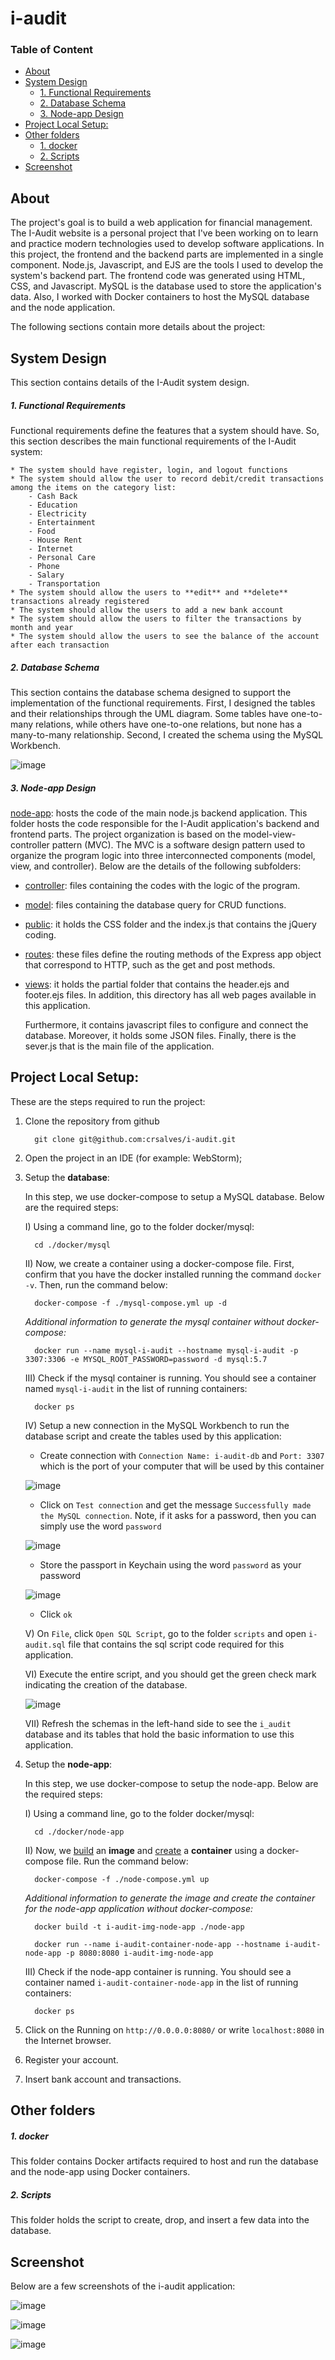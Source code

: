 # i-audit

### Table of Content

- [About](#about)
- [System Design](#system-design)
  - [1. Functional Requirements](#1-functional-requirements)
  - [2. Database Schema](#2-database-schema)
  - [3. Node-app Design](#3-node-app-design)
- [Project Local Setup:](#project-local-setup)
- [Other folders](#other-folders)
  - [1. docker](#1-docker)
  - [2. Scripts](#2-scripts)
- [Screenshot](#screenshot)
 
## About

The project's goal is to build a web application for financial management. The I-Audit website is a personal project that I've been working on to learn and practice modern technologies used to develop software applications. In this project, the frontend and the backend parts are implemented in a single component. Node.js, Javascript, and EJS are the tools I used to develop the system's backend part. The frontend code was generated using HTML, CSS, and Javascript. MySQL is the database used to store the application's data. Also, I worked with Docker containers to host the MySQL database and the node application.

The following sections contain more details about the project:

## System Design

This section contains details of the I-Audit system design.

##### 1. Functional Requirements

   Functional requirements define the features that a system should have. So, this section describes the main functional requirements of the I-Audit system:

    * The system should have register, login, and logout functions
    * The system should allow the user to record debit/credit transactions among the items on the category list:
        - Cash Back
        - Education
        - Electricity
        - Entertainment
        - Food
        - House Rent
        - Internet
        - Personal Care
        - Phone
        - Salary
        - Transportation
    * The system should allow the users to **edit** and **delete** transactions already registered
    * The system should allow the users to add a new bank account
    * The system should allow the users to filter the transactions by month and year
    * The system should allow the users to see the balance of the account after each transaction      
    

##### 2. Database Schema

   This section contains the database schema designed to support the implementation of the functional requirements.
   First, I designed the tables and their relationships through the UML diagram. Some tables have one-to-many relations, while others have one-to-one relations, but none has a many-to-many relationship. Second, I created the schema using the MySQL Workbench.

   ![image](https://github.com/crsalves/i-audit/blob/main/docs/sql/er-schema.jpg)


##### 3. Node-app Design

[node-app](https://github.com/crsalves/i-audit/tree/main/node-app): hosts the code of the main node.js backend application. This folder hosts the code responsible for the I-Audit application's backend and frontend parts. The project organization is based on the model-view-controller pattern (MVC). The MVC is a software design pattern used to organize the program logic into three interconnected components (model, view, and controller). Below are the details of the following subfolders:

- [controller](https://github.com/crsalves/i-audit/tree/main/node-app/controller): files containing the codes with the logic of the program.
- [model](https://github.com/crsalves/i-audit/tree/main/node-app/model): files containing the database query for CRUD functions.
- [public](https://github.com/crsalves/i-audit/tree/main/node-app/public): it holds the CSS folder and the index.js that contains the jQuery coding.
- [routes](https://github.com/crsalves/i-audit/tree/main/node-app/routes): these files define the routing methods of the Express app object that correspond to HTTP, such as the get and post methods.
- [views](https://github.com/crsalves/i-audit/tree/main/node-app/views): it holds the partial folder that contains the header.ejs and footer.ejs files. In addition, this directory has all web pages available in this application.

  Furthermore, it contains javascript files to configure and connect the database. Moreover, it holds some JSON files.
  Finally, there is the sever.js that is the main file of the application.

## Project Local Setup:

These are the steps required to run the project:

1. Clone the repository from github

         git clone git@github.com:crsalves/i-audit.git

2. Open the project in an IDE (for example: WebStorm);
3. Setup the **database**:
   
   In this step, we use docker-compose to setup a MySQL database. Below are the required steps:

   I) Using a command line, go to the folder docker/mysql:   

         cd ./docker/mysql

   II) Now, we create a container using a docker-compose file. First, confirm that you have the docker installed running the command `docker -v`. Then, run the command below: 

         docker-compose -f ./mysql-compose.yml up -d

   <i>Additional information to generate the mysql container without docker-compose:</i>

         docker run --name mysql-i-audit --hostname mysql-i-audit -p 3307:3306 -e MYSQL_ROOT_PASSWORD=password -d mysql:5.7
   
   III) Check if the mysql container is running. You should see a container named `mysql-i-audit` in the list of running containers:

         docker ps

   IV) Setup a new connection in the MySQL Workbench to run the database script and create the tables used by this application:
      - Create connection with `Connection Name: i-audit-db` and `Port: 3307` which is the port of your computer that will be used by this container   
   
      ![image](https://github.com/crsalves/i-audit/blob/main/docs/sql/workbench-screenshot/1-create-connection.png)

      - Click on `Test connection` and get the message `Successfully made the MySQL connection`. Note, if it asks for a password, then you can simply use the word `password`
   
      ![image](https://github.com/crsalves/i-audit/blob/main/docs/sql/workbench-screenshot/2-test-connection.png)        

      - Store the passport in Keychain using the word `password` as your password
     
   ![image](https://github.com/crsalves/i-audit/blob/main/docs/sql/workbench-screenshot/3-password-keychain.png)

      - Click `ok`

   V) On `File`, click `Open SQL Script`, go to the folder `scripts` and open `i-audit.sql` file that contains the sql script code required for this application.
   
   VI) Execute the entire script, and you should get the green check mark indicating the creation of the database.
   
   ![image](https://github.com/crsalves/i-audit/blob/main/docs/sql/workbench-screenshot/4-script-success.png)

   VII) Refresh the schemas in the left-hand side to see the `i_audit` database and its tables that hold the basic information to use this application.


4. Setup the **node-app**:

   In this step, we use docker-compose to setup the node-app. Below are the required steps:

   I) Using a command line, go to the folder docker/mysql:

         cd ./docker/node-app

   II) Now, we <u>build</u> an **image** and <u>create</u> a **container** using a docker-compose file. Run the command below:

         docker-compose -f ./node-compose.yml up

   <i>Additional information to generate the image and create the container for the node-app application without docker-compose:</i>

         docker build -t i-audit-img-node-app ./node-app

         docker run --name i-audit-container-node-app --hostname i-audit-node-app -p 8080:8080 i-audit-img-node-app

   III) Check if the node-app container is running. You should see a container named `i-audit-container-node-app` in the list of running containers:

         docker ps

5. Click on the Running on `http://0.0.0.0:8080/` or write `localhost:8080` in the Internet browser.
6. Register your account.
7. Insert bank account and transactions.

## Other folders

##### 1. docker

This folder contains Docker artifacts required to host and run the database and the node-app using Docker containers.

##### 2. Scripts

This folder holds the script to create, drop, and insert a few data into the database.

## Screenshot

Below are a few screenshots of the i-audit application:

![image](https://github.com/crsalves/i-audit/blob/main/docs/screenshot/transaction-page.png)

![image](https://github.com/crsalves/i-audit/blob/main/docs/screenshot/edit-modal.png)

![image](https://github.com/crsalves/i-audit/blob/main/docs/screenshot/delete-modal.png)
